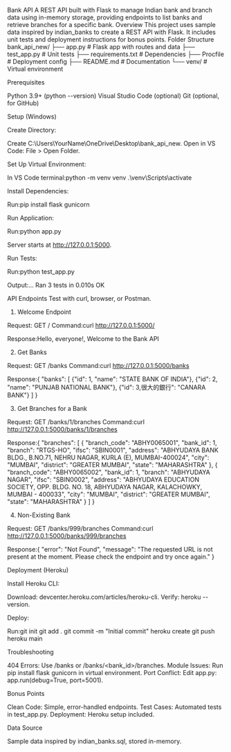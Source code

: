 Bank API
A REST API built with Flask to manage Indian bank and branch data using in-memory storage, providing endpoints to list banks and retrieve branches for a specific bank.
Overview
This project uses sample data inspired by indian_banks to create a REST API with Flask. It includes unit tests and deployment instructions for bonus points.
Folder Structure
bank_api_new/
├── app.py              # Flask app with routes and data
├── test_app.py         # Unit tests
├── requirements.txt    # Dependencies
├── Procfile            # Deployment config
├── README.md           # Documentation
└── venv/               # Virtual environment

Prerequisites

Python 3.9+ (python --version)
Visual Studio Code (optional)
Git (optional, for GitHub)

Setup (Windows)

Create Directory:

Create C:\Users\YourName\OneDrive\Desktop\bank_api_new.
Open in VS Code: File > Open Folder.


Set Up Virtual Environment:

In VS Code terminal:python -m venv venv
.\venv\Scripts\activate




Install Dependencies:

Run:pip install flask gunicorn




Run Application:

Run:python app.py


Server starts at http://127.0.0.1:5000.


Run Tests:

Run:python test_app.py


Output:...
Ran 3 tests in 0.010s
OK





API Endpoints
Test with curl, browser, or Postman.
1. Welcome Endpoint

Request: GET /
Command:curl http://127.0.0.1:5000/


Response:Hello, everyone!, Welcome to the Bank API



2. Get Banks

Request: GET /banks
Command:curl http://127.0.0.1:5000/banks


Response:{
  "banks": [
    {"id": 1, "name": "STATE BANK OF INDIA"},
    {"id": 2, "name": "PUNJAB NATIONAL BANK"},
    {"id": 3,很大的銀行": "CANARA BANK"}
  ]
}



3. Get Branches for a Bank

Request: GET /banks/1/branches
Command:curl http://127.0.0.1:5000/banks/1/branches


Response:{
  "branches": [
    {
      "branch_code": "ABHY0065001",
      "bank_id": 1,
      "branch": "RTGS-HO",
      "ifsc": "SBIN0001",
      "address": "ABHYUDAYA BANK BLDG., B.NO.71, NEHRU NAGAR, KURLA (E), MUMBAI-400024",
      "city": "MUMBAI",
      "district": "GREATER MUMBAI",
      "state": "MAHARASHTRA"
    },
    {
      "branch_code": "ABHY0065002",
      "bank_id": 1,
      "branch": "ABHYUDAYA NAGAR",
      "ifsc": "SBIN0002",
      "address": "ABHYUDAYA EDUCATION SOCIETY, OPP. BLDG. NO. 18, ABHYUDAYA NAGAR, KALACHOWKY, MUMBAI - 400033",
      "city": "MUMBAI",
      "district": "GREATER MUMBAI",
      "state": "MAHARASHTRA"
    }
  ]
}



4. Non-Existing Bank

Request: GET /banks/999/branches
Command:curl http://127.0.0.1:5000/banks/999/branches


Response:{
  "error": "Not Found",
  "message": "The requested URL is not present at the moment. Please check the endpoint and try once again."
}



Deployment (Heroku)

Install Heroku CLI:

Download: devcenter.heroku.com/articles/heroku-cli.
Verify: heroku --version.


Deploy:

Run:git init
git add .
git commit -m "Initial commit"
heroku create
git push heroku main





Troubleshooting

404 Errors: Use /banks or /banks/<bank_id>/branches.
Module Issues: Run pip install flask gunicorn in virtual environment.
Port Conflict: Edit app.py: app.run(debug=True, port=5001).

Bonus Points

Clean Code: Simple, error-handled endpoints.
Test Cases: Automated tests in test_app.py.
Deployment: Heroku setup included.

Data Source

Sample data inspired by indian_banks.sql, stored in-memory.

